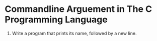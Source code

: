 # Commandline Arguement in The C Programming Language

1. Write a program that prints its name, followed by a new line.
